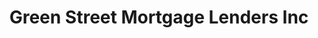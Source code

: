 ---
title: "Green Street Mortgage Lenders Inc"
url: /opelika/green-street-mortgage-lenders-inc/
shop: Leiher
---